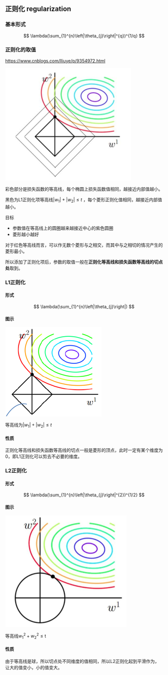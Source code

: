 ## 正则化 regularization

### 基本形式

$$
\lambda(\sum_{1}^{n}\left|\theta_{j}\right|^{q})^{1/q}
$$

### 正则化的取值

https://www.cnblogs.com/lliuye/p/9354972.html

![1552829299765](正则化.assets/1552829299765.png)

彩色部分是损失函数的等高线，每个椭圆上损失函数值相同，越接近内部值越小。

黑色为L1正则化项等高线$\left|w_{1}\right|+\left|w_{2}\right| \leqslant t$  ，每个菱形正则化值相同，越接近内部值越小。

目标 

- 参数值在等高线上的圆圈越来越接近中心的紫色圆圈
- 菱形越小越好

对于红色等高线而言，可以作无数个菱形与之相交，而其中与之相切的情况产生的菱形最小。

所以添加了正则化项后，参数的取值一般在**正则化等高线和损失函数等高线的切点处**取到。

### L1正则化

#### 形式

$$
\lambda(\sum_{1}^{n}\left|\theta_{j}\right|)
$$

#### 图示

![1552828441140](正则化.assets/1552828441140.png)

等高线为$\left|w_{1}\right|+\left|w_{2}\right| \leqslant t$  

#### 性质

正则化等高线和损失函数等高线的切点一般是菱形的顶点，此时一定有某个维度为0，即L1正则化可以剪去不必要的维度。



### L2正则化

#### 形式

$$
\lambda(\sum_{1}^{n}\left|\theta_{j}\right|^{2})^{1/2}
$$

#### 图示

![1552829597681](正则化.assets/1552829597681.png)

等高线$w_{1}^{2}+w_{2}^{2} \leqslant \mathrm{t}$ 

#### 性质

由于等高线是球，所以切点处不同维度的值相同，所以L2正则化起到平滑作为，让大的值变小，小的值变大。

